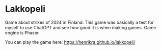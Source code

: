 # Lakkopeli

Game about strikes of 2024 in Finland. This game was basically a test for myself to use ChatGPT and see how good it is when making games. Game engine is Phaser.

You can play the game here: https://henrikra.github.io/lakkopeli/